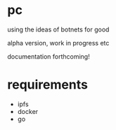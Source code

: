# pc
using the ideas of botnets for good

alpha version, work in progress etc

documentation forthcoming!

# requirements
* ipfs
* docker
* go
